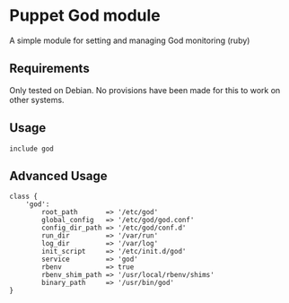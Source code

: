 Puppet God module
===============
A simple module for setting and managing God monitoring (ruby)

## Requirements

Only tested on Debian. No provisions have been made for this to work on other systems.

## Usage

```
include god
```

## Advanced Usage

```
class {
    'god':
        root_path       => '/etc/god'
        global_config   => '/etc/god/god.conf'
        config_dir_path => '/etc/god/conf.d'
        run_dir         => '/var/run'
        log_dir         => '/var/log'
        init_script     => '/etc/init.d/god'
        service         => 'god'
        rbenv           => true
        rbenv_shim_path => '/usr/local/rbenv/shims'
        binary_path     => '/usr/bin/god'
}
```